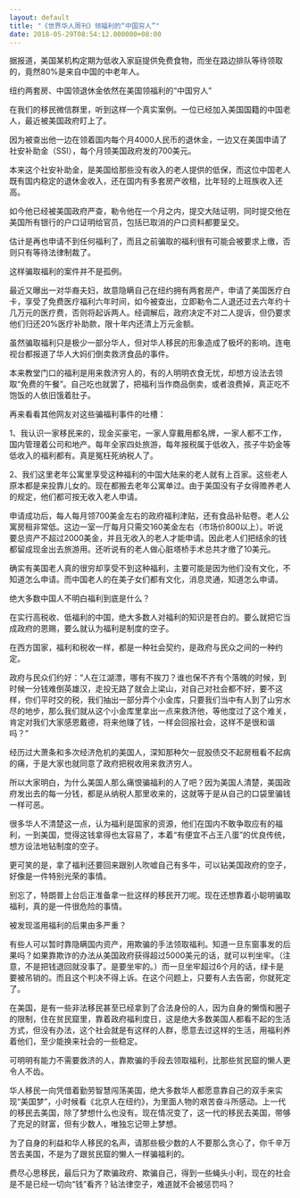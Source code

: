 ```yaml
---
layout: default
title: "《世界华人周刊》领福利的“中国穷人”"
date: 2018-05-29T08:54:12.000000+08:00
---
```


据报道，美国某机构定期为低收入家庭提供免费食物，而坐在路边排队等待领取的，竟然80%是来自中国的中老年人。

纽约两套房、中国领退休金依然在美国领福利的‌‌“中国穷人‌‌”

在我们的移民微信群里，听到这样一个真实案例。一位已经加入美国国籍的中国老人，最近被美国政府盯上了。

因为被查出他一边在领着国内每个月4000人民币的退休金，一边又在美国申请了社安补助金（SSI），每个月领美国政府发的700美元。

本来这个社安补助金，是美国给那些没有收入的老人提供的低保，而这位中国老人既有国内稳定的退休金收入，还在国内有多套房产收租，比年轻的上班族收入还高。

如今他已经被美国政府严查，勒令他在一个月之内，提交大陆证明，同时提交他在美国所有银行的户口证明给官员，包括已取消的户口资料都要呈交。

估计是再也申请不到任何福利了，而且之前骗取的福利很有可能会被要求上缴，否则只有等待法律制裁了。

这样骗取福利的案件并不是孤例。

最近又曝出一对华裔夫妇，故意隐瞒自己在纽约拥有两套房产，申请了美国医疗白卡，享受了免费医疗福利六年时间，如今被查出，立即勒令二人退还过去六年约十几万元的医疗费，否则将起诉两人。经调解后，政府决定不对二人提诉，但仍要求他们归还20%医疗补助款，限十年内还清上万元金额。

虽然骗取福利只是极少一部分华人，但对华人移民的形象造成了极坏的影响。连电视台都报道了华人大妈们倒卖救济食品的事件。

本来教堂门口的福利是用来救济穷人的，有的人明明衣食无忧，却想方设法去领取‌‌“免费的午餐‌‌”。自己吃也就罢了，把福利当作商品倒卖，或者浪费掉，真正吃不饱饭的人依旧饿着肚子。

再来看看其他网友对这些骗福利事件的吐槽：

1、我认识一家移民来的，现金买豪宅，一家人穿戴用都名牌，一家人都不工作，国内管理着公司和地产。每年全家四处旅游，每年报税属于低收入，孩子牛奶金等低收入的福利都有。真是冤枉死纳税人了。

2、我们这里老年公寓里享受这种福利的中国大陆来的老人就有上百家。这些老人原本都是来投靠儿女的。现在都搬去老年公寓单过。由于美国没有子女得赡养老人的规定，他们都可按无收入老人申请。

申请成功后，每人每月领700美金左右的政府福利津贴，还有食品补贴卷。老人公寓房租非常低。这边一室一厅每月只需交160美金左右（市场价800以上）。听说要总资产不超过2000美金，并且无收入的老人才能申请。因此老人们把结余的钱都留成现金出去旅游用。还听说有的老人做心脏塔桥手术总共才缴了10美元。

确实有美国老人真的很穷却享受不到这种福利，主要可能是因为他们没有文化，不知道怎么申请。而中国老人的在美子女们都有文化，消息灵通，知道怎么申请。

绝大多数中国人不明白福利到底是什么？

在实行高税收、低福利的中国，绝大多数人对福利的知识是苍白的。要么就把它当成政府的恩赐，要么就认为福利是制度的空子。

在西方国家，福利和税收一样，都是一种社会契约，是政府与民众之间的一种约定。

政府与民众们约好：‌‌“人在江湖漂，哪有不挨刀？谁也保不齐有个落魄的时候，到时候一分钱难倒英雄汉，走投无路了就会上梁山，对自己对社会都不好，要不这样，你们平时交的税，我们抽出一部分弄个小金库，只要我们当中有人到了山穷水尽的地步，那么我们就从这个小金库里拿出一点来救济他，等他度过了这个难关，肯定对我们大家感恩戴德，将来他赚了钱，一样会回报社会，这样不是很和谐吗？‌‌”

经历过大萧条和多次经济危机的美国人，深知那种欠一屁股债交不起房租看不起病的痛，于是大家也就同意了政府把税收用来救济穷人。

所以大家明白，为什么美国人那么痛恨骗福利的人了吧？因为美国人清楚，美国政府发出去的每一分钱，都是从纳税人那里收来的，这就等于是从自己的口袋里骗钱一样可恶。

很多华人不清楚这一点，认为福利是国家的资源，他们在国内不敢争取应有的福利，一到美国，觉得这钱拿得也太容易了，本着‌‌“有便宜不占王八蛋‌‌”的优良传统，想方设法地钻制度的空子。

更可笑的是，拿了福利还要回来跟别人吹嘘自己有多牛，可以钻美国政府的空子，好像是一件特别光荣的事情。

别忘了，特朗普上台后正准备拿一批这样的移民开刀呢。现在还想靠着小聪明骗取福利，真的是一件很危险的事情。

被发现滥用福利的后果由多严重？

有些人可以暂时靠隐瞒国内资产，用欺骗的手法领取福利。知道一旦东窗事发的后果吗？如果靠欺诈的办法从美国政府获得超过5000美元的话，就可以判坐牢。（注意，不是把钱退回就没事了。是要坐牢的。）而一旦坐牢超过6个月的话，绿卡是要被吊销的。而且这个判决不得上诉。在这个问题上，只要有人去告密，你就死定了。

在美国，是有一些非法移民甚至已经拿到了合法身份的人，因为自身的懒惰和圈子的限制，住在贫民窟里，靠着政府福利度日，这是绝大多数美国人都看不起的生活方式，但没有办法，这个社会就是有这样的人群，愿意去过这样的生活，用福利养着他们，至少能换来社会的一些稳定。

可明明有能力不需要救济的人，靠欺骗的手段去领取福利，比那些贫民窟的懒人更令人不齿。

华人移民一向凭借着勤劳智慧闯荡美国，绝大多数华人都愿意靠自己的双手来实现‌‌“美国梦‌‌”，小时候看《北京人在纽约》，为里面人物的艰苦奋斗所感动。上一代的移民去美国，除了梦想什么也没有。现在情况变了，这一代的移民去美国，带够了充足的财富，但有少数人，唯独忘记带上梦想。

为了自身的利益和华人移民的名声，请那些极少数的人不要那么贪心了，你千辛万苦去美国，不是为了跟贫民窟的懒人一样骗福利的。

费尽心思移民，最后只为了欺骗政府、欺骗自己，得到一些蝇头小利，现在的社会是不是已经一切向‌‌“钱‌‌”看齐？钻法律空子，难道就不会被惩罚吗？

